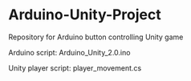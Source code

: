# Arduino-Unity-Project
Repository for Arduino button controlling Unity game

Arduino script: Arduino_Unity_2.0.ino

Unity player script: player_movement.cs
